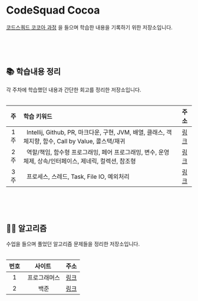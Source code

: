 # CodeSquad Cocoa

[코드스쿼드 코코아 과정](https://codesquad.kr/page/masters/cocoa.html) 을 들으며 학습한 내용을 기록하기 위한 저장소입니다.

<br/><br/><br/>

## 📚 학습내용 정리

각 주차에 학습했던 내용과 간단한 회고를 정리한 저장소입니다.
<br/><br/>

|  주  |학습 키워드|주소|
|:---:|:-------|:-------------------------------:|
| 1 주 |&nbsp; Intellij, Github, PR, 마크다운, 구현, JVM, 배열, 클래스, 객체지향, 함수, Call by Value, 콜스택/재귀  |[링크](contents/week01/readme.md) |   
| 2 주 |&nbsp; 역할/책임, 함수형 프로그래밍, 페어 프로그래밍, 변수, 운영체제, 상속/인터페이스, 제네릭, 컬렉션, 참조형        |[링크](contents/week02/readme.md) |
| 3 주 |&nbsp; 프로세스, 스레드, Task, File IO, 예외처리 |[링크](contents/week03/readme.md)|

<br/><br/><br/>

## 🧑‍💻 알고리즘

수업을 들으며 풀었던 알고리즘 문제들을 정리한 저장소입니다.
<br/><br/>

|번호|사이트|주소|
|:---:|:---:|:---:|
|1|&nbsp;프로그래머스|[링크](https://github.com/devjun10/Algorithm/blob/master/src/main/resources/contents/programmers.md)|
|2|&nbsp;백준|[링크](https://github.com/devjun10/Algorithm/blob/master/src/main/resources/contents/boj.md)|

<br/><br/>

